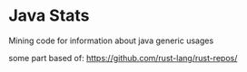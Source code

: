 # Java Stats

Mining code for information about java generic usages

some part based of: https://github.com/rust-lang/rust-repos/
